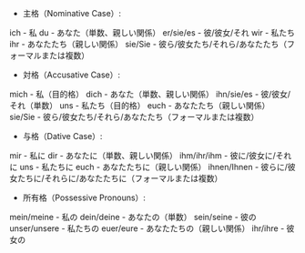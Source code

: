 * 主格（Nominative Case）:

ich - 私
du - あなた（単数、親しい関係）
er/sie/es - 彼/彼女/それ
wir - 私たち
ihr - あなたたち（親しい関係）
sie/Sie - 彼ら/彼女たち/それら/あなたたち（フォーマルまたは複数）


* 対格（Accusative Case）:

mich - 私（目的格）
dich - あなた（単数、親しい関係）
ihn/sie/es - 彼/彼女/それ（単数）
uns - 私たち（目的格）
euch - あなたたち（親しい関係）
sie/Sie - 彼ら/彼女たち/それら/あなたたち（フォーマルまたは複数）


* 与格（Dative Case）:

mir - 私に
dir - あなたに（単数、親しい関係）
ihm/ihr/ihm - 彼に/彼女に/それに
uns - 私たちに
euch - あなたたちに（親しい関係）
ihnen/Ihnen - 彼らに/彼女たちに/それらに/あなたたちに（フォーマルまたは複数）


* 所有格（Possessive Pronouns）:

mein/meine - 私の
dein/deine - あなたの（単数）
sein/seine - 彼の
unser/unsere - 私たちの
euer/eure - あなたたちの（親しい関係）
ihr/ihre - 彼女の

